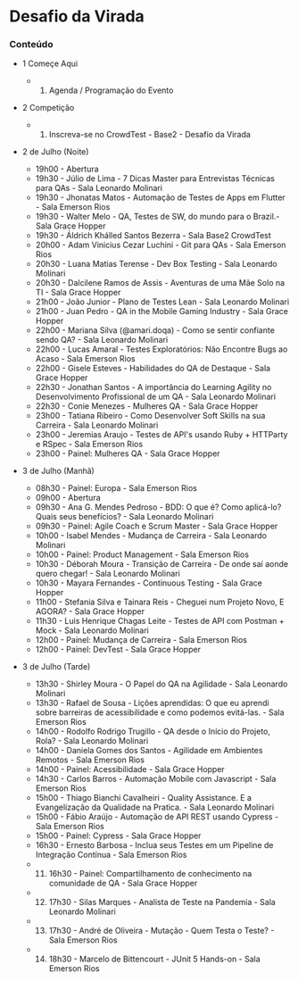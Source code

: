 # Desafio da Virada

### Conteúdo
  - 1 Começe Aqui
     - 1. Agenda / Programação do Evento

  - 2 Competição
     - 1. Inscreva-se no CrowdTest - Base2 - Desafio da Virada

  - 2 de Julho (Noite)
     - 19h00 - Abertura
     - 19h30 - Júlio de Lima - 7 Dicas Master para Entrevistas Técnicas para QAs - Sala Leonardo Molinari
     - 19h30 - Jhonatas Matos - Automação de Testes de Apps em Flutter - Sala Emerson Rios
     - 19h30 - Walter Melo - QA, Testes de SW, do mundo para o Brazil.- Sala Grace Hopper
     - 19h30 - Áldrich Khálled Santos Bezerra - Sala Base2 CrowdTest
     - 20h00 - Adam Vinicius Cezar Luchini - Git para QAs - Sala Emerson Rios
     - 20h30 - Luana Matias Terense - Dev Box Testing - Sala Leonardo Molinari
     - 20h30 - Dalcilene Ramos de Assis - Aventuras de uma Mãe Solo na TI - Sala Grace Hopper
     - 21h00 - João Junior - Plano de Testes Lean - Sala Leonardo Molinari
     - 21h00 - Juan Pedro - QA in the Mobile Gaming Industry - Sala Grace Hopper
     - 22h00 - Mariana Silva (@amari.doqa) - Como se sentir confiante sendo QA? - Sala Leonardo Molinari
     - 22h00 - Lucas Amaral - Testes Exploratórios: Não Encontre Bugs ao Acaso - Sala Emerson Rios
     - 22h00 - Gisele Esteves - Habilidades do QA de Destaque - Sala Grace Hopper
     - 22h30 - Jonathan Santos - A importância do Learning Agility no Desenvolvimento Profissional de um QA - Sala Leonardo Molinari
     - 22h30 - Conie Menezes - Mulheres QA - Sala Grace Hopper
     - 23h00 - Tatiana Ribeiro - Como Desenvolver Soft Skills na sua Carreira - Sala Leonardo Molinari
     - 23h00 - Jeremias Araujo - Testes de API's usando Ruby + HTTParty e RSpec - Sala Emerson Rios
     - 23h00 - Painel: Mulheres QA - Sala Grace Hopper
  - 3 de Julho (Manhã)
     - 08h30 - Painel: Europa - Sala Emerson Rios
     - 09h00 - Abertura
     - 09h30 - Ana G. Mendes Pedroso - BDD: O que é? Como aplicá-lo? Quais seus benefícios? - Sala Leonardo Molinari
     - 09h30 - Painel: Agile Coach e Scrum Master - Sala Grace Hopper
     - 10h00 - Isabel Mendes - Mudança de Carreira - Sala Leonardo Molinari
     - 10h00 - Painel: Product Management - Sala Emerson Rios
     - 10h30 - Déborah Moura - Transição de Carreira - De onde saí aonde quero chegar! - Sala Leonardo Molinari
     - 10h30 - Mayara Fernandes - Continuous Testing - Sala Grace Hopper
     - 11h00 - Stefania Silva e Tainara Reis - Cheguei num Projeto Novo, E AGORA? - Sala Grace Hopper
     - 11h30 - Luis Henrique Chagas Leite - Testes de API com Postman + Mock - Sala Leonardo Molinari
     - 12h00 - Painel: Mudança de Carreira - Sala Emerson Rios
     - 12h00 - Painel: DevTest - Sala Grace Hopper
  - 3 de Julho (Tarde)
     - 13h30 - Shirley Moura - O Papel do QA na Agilidade - Sala Leonardo Molinari
     - 13h30 - Rafael de Sousa - Lições aprendidas: O que eu aprendi sobre barreiras de acessibilidade e como podemos evitá-las. - Sala Emerson Rios
     - 14h00 - Rodolfo Rodrigo Trugillo - QA desde o Início do Projeto, Rola? - Sala Leonardo Molinari
     - 14h00 - Daniela Gomes dos Santos - Agilidade em Ambientes Remotos - Sala Emerson Rios
     - 14h00 - Painel: Acessibilidade - Sala Grace Hopper
     - 14h30 - Carlos Barros - Automação Mobile com Javascript - Sala Emerson Rios
     - 15h00 - Thiago Bianchi Cavalheiri - Quality Assistance. E a Evangelização da Qualidade na Pratica. - Sala Leonardo Molinari
     - 15h00 - Fábio Araújo - Automação de API REST usando Cypress - Sala Emerson Rios
     - 15h00 - Painel: Cypress - Sala Grace Hopper
     - 16h30 - Ernesto Barbosa - Inclua seus Testes em um Pipeline de Integração Contínua - Sala Emerson Rios
     - 11. 16h30 - Painel: Compartilhamento de conhecimento na comunidade de QA - Sala Grace Hopper
     - 12. 17h30 - Silas Marques - Analista de Teste na Pandemia - Sala Leonardo Molinari
     - 13. 17h30 - André de Oliveira - Mutação - Quem Testa o Teste? - Sala Emerson Rios
     - 14. 18h30 - Marcelo de Bittencourt - JUnit 5 Hands-on - Sala Emerson Rios

